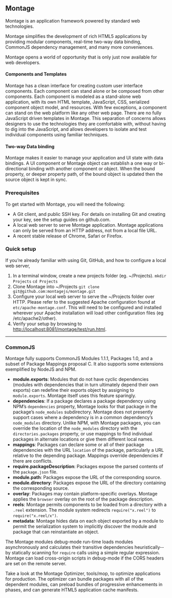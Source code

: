 ## Montage

Montage is an application framework powered by standard web technologies.

Montage simplifies the development of rich HTML5 applications by providing modular components, real-time two-way data binding, CommonJS dependency management, and many more conveniences.

Montage opens a world of opportunity that is only just now available for web developers.

#### Components and Templates

Montage has a clean interface for creating custom user interface components. Each component can stand alone or be composed from other components.  Each component is modeled as a stand-alone web application, with its own HTML template, JavaScript, CSS, serialized component object model, and resources.  With few exceptions, a component can stand on the web platform like any other web page.  There are no fully JavaScript driven templates in Montage. This separation of concerns allows designers to use the technologies they are comfortable with, without having to dig into the JavaScript, and allows developers to isolate and test individual components using familiar techniques.

#### Two-way Data binding

Montage makes it easier to manage your application and UI state with data bindings. A UI component or Montage object can establish a one way or bi-directional binding with another component or object. When the bound property, or deeper property path, of the bound object is updated then the source object is kept in sync.

### Prerequisites

To get started with Montage, you will need the following:

-   A Git client, and public SSH key. For details on installing Git and creating your key, see the setup guides on github.com.
-   A local web server to serve Montage application. Montage applications can only be served from an HTTP address, not from a local file URL.
-   A recent stable release of Chrome, Safari or Firefox.

### Quick setup

If you’re already familiar with using Git, GitHub, and how to configure a local web server,

1.  In a terminal window, create a new projects folder (eg. ~/Projects).
    ``mkdir Projects``
    ``cd Projects``
2.  Clone Montage into ~/Projects
    ``git clone git@github.com:montagejs/montage.git``
3.  Configure your local web server to serve the ~/Projects folder over HTTP.
    Please refer to the suggested Apache configuration found at ``etc/apache-montage.conf``.  This
    will need to be configured and installed wherever your Apache installation will load other configuration files (eg /etc/apache2/other).
4.  Verify your setup by browsing to [http://localhost:8081/montage/test/run.html](http://localhost:8081/montage/test/run.html).

--------

### CommonJS

Montage fully supports CommonJS Modules 1.1.1, Packages 1.0, and a
subset of Package Mappings proposal C.  It also supports some extensions
exemplified by NodeJS and NPM.

-   **module.exports**: Modules that do not have cyclic dependencies
    (modules with dependencies that in turn ultimately depend their own
    exports) can redefine their exports object by assigning to
    ``module.exports``.  Montage itself uses this feature sparingly.
-   **dependencies**: If a package declares a package dependency
    using NPM’s ``dependencies`` property, Montage looks for that
    package in the package’s ``node_modules`` subdirectory.  Montage
    does not presently support cases where a dependency is in a common
    dependency’s ``node_modules`` directory.  Unlike NPM, with Montage
    packages, you can override the location of the ``node_modules``
    directory with the ``directories.packages`` property, or use
    mappings to find individual packages in alternate locations or give
    them different local names.
-   **mappings**: Packages can declare some or all of their package
    dependencies with the URL ``location`` of the package, particularly
    a URL relative to the depending package.  Mappings override
    dependencies if there are conflicts.
-   **require.packageDescription**: Packages expose the parsed
    contents of the ``package.json`` file.
-   **module.path**: Packages expose the URL of the corresponding
    source.
-   **module.directory**: Packages expose the URL of the directory
    containing the corresponding source.
-   **overlay**: Packages may contain platform-specific overlays.
    Montage applies the ``browser`` overlay on the root of the package
    description.
-   **reels**: Montage permits components to be loaded from a directory
    with a ``.reel`` extension.  The module system redirects
    ``require("x.reel")`` to ``require("x.reel/x")``.
-   **metadata**: Montage hides data on each object exported by a module
    to permit the serialization system to implicitly discover the module
    and package that can reinstantiate an object.

The Montage modules debug-mode run-time loads modules asynchronously and
calculates their transitive dependencies heuristically--by statically
scanning for ``require`` calls using a simple regular expression.
Montage can load cross-origin scripts in debug-mode if the CORS headers
are set on the remote server.

Take a look at the Montage Optimizer, tools/mop, to optimize applications for production.  The optimizer can bundle packages with all of the dependent modules, can preload bundles of progressive enhancements in phases, and can generate HTML5 application cache manifests.